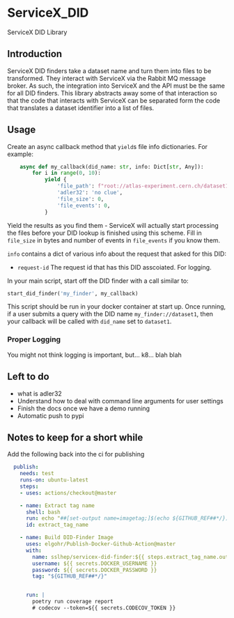 # ServiceX_DID

 ServiceX DID Library

## Introduction

ServiceX DID finders take a dataset name and turn them into files to be transformed. They interact with ServiceX via the Rabbit MQ message broker. As such, the integration into ServiceX and the API must be the same for all DID finders. This library abstracts away some of that interaction so that the code that interacts with ServiceX can be separated form the code that translates a dataset identifier into a list of files.

## Usage

Create an async callback method that `yield`s file info dictionaries. For example:

```python
    async def my_callback(did_name: str, info: Dict[str, Any]):
        for i in range(0, 10):
            yield {
                'file_path': f"root://atlas-experiment.cern.ch/dataset1/file{i}.root",
                'adler32': 'no clue',
                'file_size': 0,
                'file_events': 0,
            }
```

Yield the results as you find them - ServiceX will actually start processing the files before your DID lookup is finished using this scheme. Fill in `file_size` in bytes and number of events in `file_events` if you know them.

`info` contains a dict of various info about the request that asked for this DID:
* `request-id` The request id that has this DID asscoiated. For logging.

In your main script, start off the DID finder with a call similar to:

```python
start_did_finder('my_finder', my_callback)
```

This script should be run in your docker container at start up. Once running, if a user submits a query with the DID name `my_finder://dataset1`, then your callback will be called with `did_name` set to `dataset1`.

### Proper Logging

You might not think logging is important, but... k8... blah blah

## Left to do

- what is adler32
- Understand how to deal with command line arguments for user settings
- Finish the docs once we have a demo running
- Automatic push to pypi

## Notes to keep for a short while

Add the following back into the ci for publishing

```yaml
  publish:
    needs: test
    runs-on: ubuntu-latest
    steps:
    - uses: actions/checkout@master

    - name: Extract tag name
      shell: bash
      run: echo "##[set-output name=imagetag;]$(echo ${GITHUB_REF##*/})"
      id: extract_tag_name

    - name: Build DID-Finder Image
      uses: elgohr/Publish-Docker-Github-Action@master
      with:
        name: sslhep/servicex-did-finder:${{ steps.extract_tag_name.outputs.imagetag }}
        username: ${{ secrets.DOCKER_USERNAME }}
        password: ${{ secrets.DOCKER_PASSWORD }}
        tag: "${GITHUB_REF##*/}"


      run: |
        poetry run coverage report
        # codecov --token=${{ secrets.CODECOV_TOKEN }}

```
